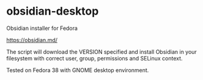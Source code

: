 # obsidian-desktop
Obsidian installer for Fedora

https://obsidian.md/

The script will download the VERSION specified and install Obsidian in your filesystem with correct user, group, permissions and SELinux context.

Tested on Fedora 38 with GNOME desktop environment.

